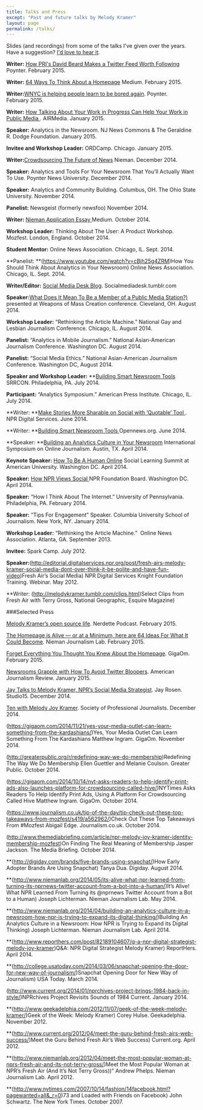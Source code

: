 ```yaml
---
title: Talks and Press
except: "Past and future talks by Melody Kramer"
layout: page
permalink: /talks/
---
```


Slides (and recordings) from some of the talks I've given over the years. Have a suggestion? [I'd love to hear it](https://github.com/melodykramer/talks/issues).


**Writer:** [How PRI's David Beard Makes a Twitter Feed Worth Following](http://www.poynter.org/news/media-innovation/318369/melody-kramer-how-pris-david-beard-makes-a-twitter-feed-worth-following/) Poynter. February 2015.


**Writer:** [64 Ways To Think About a Homepage](https://medium.com/thelist/64-ways-to-think-about-a-news-homepage-223c01952d26) Medium. February 2015.


**Writer:**[WNYC is helping people learn to be bored again](http://www.poynter.org/news/media-innovation/316207/melody-kramer-wnyc-is-helping-people-learn-to-be-bored-again/). Poynter. February 2015.


**Writer:** [How Talking About Your Work in Progress Can Help Your Work in Public Media ](http://airmediaworks.org/blog/sharing-out-loud). AIRMedia. January 2015.


**Speaker:** Analytics in the Newsroom. NJ News Commons & The Geraldine R. Dodge Foundation. January 2015.


**Invitee and Workshop Leader:** ORDCamp. Chicago. January 2015.


**Writer:**[Crowdsourcing The Future of News](http://www.niemanlab.org/2014/12/crowdsourcing-the-future-of-news/) Nieman. December 2014.


**Speaker:** Analytics and Tools For Your Newsroom That You&#8217;ll Actually Want To Use. Poynter News University. December 2014.


**Speaker:** Analytics and Community Building. Columbus, OH. The Ohio State University. November 2014.


**Panelist:** Newsgeist (formerly newsfoo) November 2014.


**Writer:** [Nieman Application Essay ](https://medium.com/thelist/my-nieman-application-essay-59663a303d5b) Medium. October 2014.



**Workshop Leader:** Thinking About The User: A Product Workshop. Mozfest. London, England. October 2014.


**Student Mentor:** Online News Association. Chicago, IL. Sept. 2014.


**Panelist: **(https://www.youtube.com/watch?v=cBjh25g4ZRM)How You Should Think About Analytics in Your Newsroom) Online News Association. Chicago, IL. Sept. 2014.


**Writer/Editor:** [Social Media Desk Blog](http://socialmediadesk.tumblr.com/). Socialmediadesk.tumblr.com


**Speaker:**[What Does It Mean To Be a Member of a Public Media Station?)](https://medium.com/@mkramer/what-does-it-mean-to-be-a-member-of-a-public-media-station-and-what-could-it-mean-59b0d3c90204) presented at Weapons of Mass Creation conference. Cleveland, OH. August 2014.


**Workshop Leader:** “Rethinking the Article Machine.” National Gay and Lesbian Journalism Conference. Chicago, IL. August 2014.


**Panelist:** “Analytics in Mobile Journalism.” National Asian-American Journalism Conference. Washington DC. August 2014.


**Panelist:** “Social Media Ethics.” National Asian-American Journalism Conference. Washington DC, August 2014.


**Speaker and Workshop Leader:** **[Building Smart Newsroom Tools](https://source.opennews.org/en-US/learning/building-smart-newsroom-tools/) SRRCON. Philadelphia, PA. July 2014.


**Participant:** “Analytics Symposium.” American Press Institute. Chicago, IL. July 2014.



**Writer: **[Make Stories More Sharable on Social with ‘Quotable’ Tool ](http://digitalservices.npr.org/post/make-stories-more-shareable-social-media-quotable-images). NPR Digital Services. June 2014.


**Writer: **[Building Smart Newsroom Tools ](https://source.opennews.org/en-US/learning/building-smart-newsroom-tools/)Opennews.org. June 2014.


**Speaker: **[Building an Analytics Culture in Your Newsroom](https://hackpad.com/Heres-Mels-Speech-for-ISOJ-DdutDblUtMs) International Symposium on Online Journalism. Austin, TX. April 2014.


**Keynote Speaker:** [How To Be A Human Online](https://hackpad.com/Heres-Mels-talk-for-the-Social-Learning-Summit-at-American-University-vgIAgSngYEC) Social Learning Summit at American University. Washington DC. April 2014.


**Speaker:** [How NPR Views Social ](https://hackpad.com/Mels-Talk-for-NPR-Foundation-Board-mZ9Zp24TTT9)NPR Foundation Board. Washington DC. April 2014.


**Speaker:** “How I Think About The Internet.” University of Pennsylvania. Philadelphia, PA. February 2014.


**Speaker:** “Tips For Engagement” Speaker. Columbia University School of Journalism. New York, NY. January 2014.


**Workshop Leader:** “Rethinking the Article Machine.”  Online News Association. Atlanta, GA. September 2013.


**Invitee:** Spark Camp. July 2012.


**Speaker:**(http://editorial.digitalservices.npr.org/post/fresh-airs-melody-kramer-social-media-dont-over-think-it-be-polite-and-have-fun-video)Fresh Air’s Social Media) NPR Digital Services Knight Foundation Training. Webinar. May 2012.


**Writer: (http://melodykramer.tumblr.com/clips.html)Select Clips from Fresh Air with Terry Gross, National Geographic, Esquire Magazine)


###Selected Press


[Melody Kramer&#8217;s open source life][1]. Nerdette Podcast. February 2015.

[The Homepage is Alive &#8212; or at a Minimum, here are 64 Ideas For What It Could Become][2]. Nieman Journalism Lab. February 2015.

[Forget Everything You Thought You Knew About the Homepage][3]. GigaOm. February 2015.

[Newsrooms Grapple with How To Avoid Twitter Bloopers][4]. American Journalism Review. January 2015.

[Jay Talks to Melody Kramer, NPR&#8217;s Social Media Strategist][5]. Jay Rosen. Studio15. December 2014.

[Ten with Melody Joy Kramer][6]. Society of Professional Journalists. December 2014.


  (https://gigaom.com/2014/11/21/yes-your-media-outlet-can-learn-something-from-the-kardashians/)Yes, Your Media Outlet Can Learn Something From The Kardashians Matthew Ingram. GigaOm. November 2014.



  (http://greaterpublic.org/r/redefining-way-we-do-membership)Redefining The Way We Do Membership Ellen Guettler and Melanie Coulson. Greater Public. October 2014.



  (https://gigaom.com/2014/10/14/nyt-asks-readers-to-help-identify-print-ads-also-launches-platform-for-crowdsourcing-called-hive/)NYTimes Asks Readers To Help Identify Print Ads, Using A Platform For Crowdsourcing Called Hive Matthew Ingram. GigaOm. October 2014.



  (https://www.journalism.co.uk/tip-of-the-day/tip-check-out-these-top-takeaways-from-mozfest/s419/a562962/)Check Out These Top Takeaways From #Mozfest Abigail Edge. Journalism.co.uk. October 2014.



  (http://www.themediabriefing.com/article/npr-melody-joy-kramer-identity-membership-mozfest)On Finding The Real Meaning of Membership Jasper Jackson. The Media Briefing. October 2014.



  **(http://digiday.com/brands/five-brands-using-snapchat/)How Early Adopter Brands Are Using Snapchat) Tanya Dua. Digiday. August 2014.



  **(http://www.niemanlab.org/2014/05/its-alive-what-npr-learned-from-turning-its-nprnews-twitter-account-from-a-bot-into-a-human/)It’s Alive! What NPR Learned From Turning its @nprnews Twitter Account from a Bot to a Human) Joseph Lichterman. Nieman Journalism Lab. May 2014.



  **(http://www.niemanlab.org/2014/04/building-an-analytics-culture-in-a-newsroom-how-npr-is-trying-to-expand-its-digital-thinking/)Building An Analytics Culture in a Newsroom: How NPR is Trying to Expand its Digital Thinking) Joseph Lichterman. Nieman Journalism Lab. April 2014.



  **(http://www.reporthers.com/post/82189104607/q-a-npr-digital-strategist-melody-joy-kramer)Q&A: NPR Digital Strategist Melody Kramer) ReportHers. April 2014.



  **(http://college.usatoday.com/2014/03/06/snapchat-opening-the-door-for-new-way-of-journalism/)Snapchat Opening Door for New Way of Journalism) USA Today. March 2014.



  (http://www.current.org/2014/01/nprchives-project-brings-1984-back-in-style/)NPRchives Project Revisits Sounds of 1984 Current. January 2014.



  **(http://www.geekadelphia.com/2012/11/07/geek-of-the-week-melody-kramer/)Geek of the Week: Melody Kramer) Corey Hulse. Geekadelphia. November 2012.



  **(http://www.current.org/2012/04/meet-the-guru-behind-fresh-airs-web-success/)Meet the Guru Behind Fresh Air’s Web Success) Current.org. April 2012.



  **(http://www.niemanlab.org/2012/04/meet-the-most-popular-woman-at-nprs-fresh-air-and-its-not-terry-gross/)Meet the Most Popular Woman at NPR’s Fresh Air (And It’s Not Terry Gross))” Andrew Phelps. Nieman Journalism Lab. April 2012.



  **(http://www.nytimes.com/2007/10/14/fashion/14facebook.html?pagewanted=all&_r=0)73 and Loaded with Friends on Facebook) John Schwartz. The New York Times. October 2007.


 [1]: http://nerdettepodcast.com/post/110652298367/melody-kramers-open-source-life-singing-civil
 [2]: http://www.niemanlab.org/2015/02/the-homepage-is-alive-or-at-a-minimum-here-are-64-ideas-for-what-it-could-become/
 [3]: https://gigaom.com/2015/02/09/forget-everything-you-thought-you-knew-about-the-homepage/
 [4]: http://ajr.org/2015/01/08/newsrooms-grapple-avoid-twitter-bloopers/
 [5]: https://nyustudio20.wordpress.com/2014/12/04/jay-talks-to-melody-kramer-nprs-social-media-strategist/
 [6]: http://www.spj.org/quill_issue.asp?REF=2150